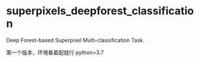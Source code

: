# superpixels_deepforest_classification
Deep Forest-based Superpixel Multi-classification Task.


第一个版本，环境看着配就行
python=3.7
